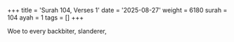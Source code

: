 +++
title = 'Surah 104, Verses 1'
date = '2025-08-27'
weight = 6180
surah = 104
ayah = 1
tags = []
+++

Woe to every backbiter, slanderer,